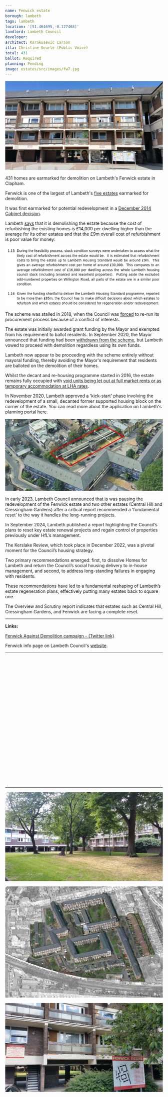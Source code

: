 ```yaml
---
name: Fenwick estate 
borough: lambeth
tags: lambeth
location: '[51.464695,-0.127468]'
landlord: Lambeth Council
developer:
architect: Karakusevic Carson
itla: Christine Searle (Public Voice)
total: 431
ballot: Required
planning: Pending
image: estates/src/images/fw7.jpg
---
```

![Fenwick estate image](src/images/fw7.jpg)

431 homes are earmarked for demolition on Lambeth's Fenwick estate in Clapham.

Fenwick is one of the largest of Lambeth's [five estates](/underthreat/lambeth) earmarked for demolition.

It was first earmarked for potential redevelopment in a [December 2014 Cabinet decision](https://moderngov.lambeth.gov.uk/documents/s70441/03_Lambeth%20Estate%20Regeneration%20and%20Housing%20Delivery%20-%20December%202014%20v3%20docx.pdf).

Lambeth [says](https://moderngov.lambeth.gov.uk/documents/g9750/Publicreports%20pack%20Monday%2011-Jul-2016%2019.00%20Cabinet.pdf?T=10) that it is demolishing the estate because the cost of refurbishing the existing homes is £14,000 per dwelling higher than the average for its other estates and that the £9m overall cost of refurbishment is poor value for money:

![Fenwick estate image](src/images/fenwickrefurb.png)

The scheme was stalled in 2018, when the Council was [forced](https://www.architectsjournal.co.uk/news/karakusevic-carson-forces-council-to-rerun-flawed-estate-contest/10028456.article) to re-run its procurement process because of a conflict of interests.

The estate was initially awarded grant funding by the Mayor and exempted from his requirement to ballot residents. In September 2020, the Mayor announced that funding had been [withdrawn from the scheme](https://www.insidehousing.co.uk/news/news/gla-funding-withdrawn-for-three-major-council-estate-regeneration-schemes-68045), but Lambeth vowed to proceed with demolition regardless using its own funds.

Lambeth now appear to be proceeding with the scheme entirely without mayoral funding, thereby avoiding the Mayor's requirement that residents are balloted on the demolition of their homes.

Whilst the decant and re-housing programme started in 2016, the estate remains fully occupied with [void units being let out at full market rents or as temporary accommodation at LHA rates](https://www.whatdotheyknow.com/request/581698/response/1393236/attach/4/Attachment%202.pdf).

In November 2020, Lambeth approved a 'kick-start' phase involving the redevelopment of a small, decanted former supported housing block on the corner of the estate. You can read more about the application on Lambeth's planning portal [here](https://moderngov.lambeth.gov.uk/documents/s122755/PAC%20-%20Fenwick%2020-02374-RG3%20FINAL.pdf).

![Fenwick estate image](src/images/fwickkick.png)

In early 2023, Lambeth Council announced that is was pausing the redevelopment of the Fenwick estate and two other estates (Central Hill and Cressingham Gardens) after a critical report recommended a ‘fundamental reset’ to the way it handles the long-running projects.

In September 2024, Lambeth published a report highlighting the Council’s plans to reset key estate renewal projects and regain control of properties previously under HfL’s management.

The Kerslake Review, which took place in December 2022, was a pivotal moment for the Council’s housing strategy.

Two primary recommendations emerged: first, to dissolve Homes for Lambeth and return the Council’s social housing delivery to in-house management, and second, to address long-standing failures in engaging with residents.

These recommendations have led to a fundamental reshaping of Lambeth’s estate regeneration plans, effectively putting many estates back to square one.

The Overview and Scrutiny report indicates that estates such as Central Hill, Cressingham Gardens, and Fenwick are facing a complete reset.

---

__Links:__

[Fenwick Against Demolition campaign - (Twitter link)](https://twitter.com/fenwick_place)

Fenwick info page on Lambeth Council's [website](http://engage.homesforlambeth.co.uk/what_s_happening_on_fenwick_estate).

---

<!------------THE CODE BELOW RENDERS THE MAP - DO NOT EDIT! ---------------------------->

<div id="map" style="width: 100%; height: 400px;"></div>

<script>
  var map = L.map('map').setView({{ location }}, 13);
  L.tileLayer('https://tile.openstreetmap.org/{z}/{x}/{y}.png', {
  maxZoom: 19,
attribution: '&copy; <a href="http://www.openstreetmap.org/copyright">OpenStreetMap</a>'
}).addTo(map);
var circle = L.circle({{ location }}, {
    color: 'red',
    fillColor: '#f03',
    fillOpacity: 0.5,
    radius: 500
}).addTo(map);
</script>

---

![Fenwick estate image](src/images/fw1.jpg)

![Fenwick estate image](src/images/fwick.png)

![Fenwick estate image](src/images/fw4.jpg)




